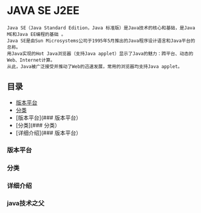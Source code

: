 # JAVA SE J2EE
    Java SE（Java Standard Edition，Java 标准版）是Java技术的核心和基础，是Java ME和Java EE编程的基础 。
    Java SE是由Sun Microsystems公司于1995年5月推出的Java程序设计语言和Java平台的总称。
    用Java实现的Hot Java浏览器（支持Java applet）显示了Java的魅力：跨平台、动态的Web、Internet计算。
    从此，Java被广泛接受并推动了Web的迅速发展，常用的浏览器均支持Java applet。
## 目录
<!-- TOC -->
- [版本平台](#版本平台)
- [分类](#分类)
- [版本平台](### 版本平台）
- [分类](### 分类）
- [详细介绍](### 版本平台）

<!-- TOC -->
### 版本平台
### 分类
### 详细介绍
### java技术之父
